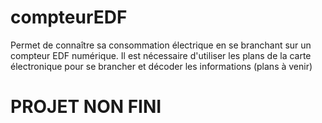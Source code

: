 # compteurEDF
Permet de connaître sa consommation électrique en se branchant sur un compteur EDF numérique. Il est nécessaire d'utiliser les plans de la carte électronique pour se brancher et décoder les informations (plans à venir)

# PROJET NON FINI
